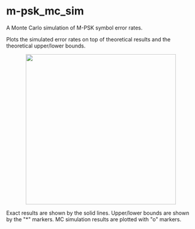 # m-psk_mc_sim
A Monte Carlo simulation of M-PSK symbol error rates.

Plots the simulated error rates on top of theoretical results and the theoretical upper/lower bounds.

<div align="center"><img src="https://cloud.githubusercontent.com/assets/3694352/16102368/59a91fa2-3334-11e6-8f1c-23b4f2cf9998.png" style="width: 400px;"/></div>

Exact results are shown by the solid lines. Upper/lower bounds are shown by the "*" markers. MC simulation results are plotted with "o" markers.
